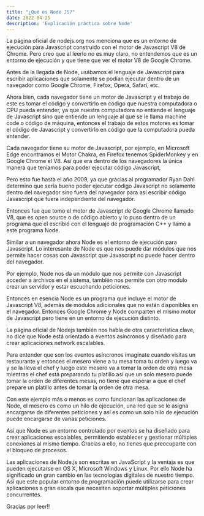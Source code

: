 ```yaml
---
title: "¿Qué es Node JS?"
date: 2022-04-25
description: 'Explicación práctica sobre Node'
---
```


La página oficial de nodejs.org nos menciona que es un entorno de ejecución para Javascript construido con el motor de Javascript V8 de Chrome. Pero creo que al leerlo no es muy claro, no entendemos que es un entorno de ejecución y que tiene que ver el motor V8 de Google Chrome.

Antes de la llegada de Node, usábamos el lenguaje de Javascript para escribir aplicaciones que solamente se podían ejecutar dentro de un navegador como Google Chrome, Firefox, Opera, Safari, etc.

Ahora bien, cada navegador tiene un motor de Javascript y el trabajo de este es tomar el código y convertirlo en código que nuestra computadora o CPU pueda entender, ya que nuestra computadora no entiende el lenguaje de Javascript sino que entiende un lenguaje al que se le llama machine code o código de máquina, entonces el trabajo de estos motores es tomar el código de Javascript y convertirlo en código que la computadora pueda entender. 

Cada navegador tiene su motor de Javascript, por ejemplo, en Microsoft Edge encontramos el Motor Chakra, en Firefox tenemos SpiderMonkey y en Google Chrome el V8. Así que era dentro de los navegadores la única manera que teníamos para poder ejecutar código Javascript, 

Pero esto fue hasta el año 2009, ya que gracias al programador Ryan Dahl determino que sería bueno poder ejecutar código Javascript no solamente dentro del navegador sino fuera del navegador para así escribir código Javascript que fuera independiente del navegador.

Entonces fue que tomo el motor de Javascript de Google Chrome llamado V8, que es open source o de código abierto y lo puso dentro de un programa que el escribió con el lenguaje de programación C++ y llamo a este programa Node.

Similar a un navegador ahora Node es el entorno de ejecución para Javascript. Lo interesante de Node es que nos puede dar módulos que nos permite hacer cosas con Javascript que Javascript no puede hacer dentro del navegador.

Por ejemplo, Node nos da un módulo que nos permite con Javascript acceder a archivos en el sistema, también nos permite con otro modulo crear un servidor 
y estar escuchando peticiones.

Entonces en esencia Node es un programa que incluye el motor de Javascript V8, además de módulos adicionales que no están disponibles en el navegador. Entonces Google Chrome y Node comparten el mismo motor de Javascript pero tiene en un entorno de ejecución distinto.

La página oficial de Nodejs también nos habla de otra característica clave, no dice que Node está orientado a eventos asíncronos y diseñado para crear aplicaciones network escalables.

Para entender que son los eventos asíncronos imagínate cuando visitas un restaurante y entonces el mesero viene a tu mesa toma tu orden y luego va y se la lleva el chef y luego este mesero va a tomar la orden de otra mesa mientras el chef está preparando tu platillo así que un solo mesero puede tomar la orden de diferentes mesas, no tiene que esperar a que el chef prepare un platillo antes de tomar la orden de otra mesa.

Con este ejemplo más o menos es como funcionan las aplicaciones de Node, el mesero es como un hilo de ejecución, una red que se le asigna encargarse de diferentes peticiones y así es como un solo hilo de ejecución puede encargarse de varias peticiones.

Así que Node es un entorno controlado por eventos se ha diseñado para crear aplicaciones escalables, permitiendo establecer y gestionar múltiples conexiones al mismo tiempo. Gracias a ello, no tienes que preocuparte con el bloqueo de procesos.

Las aplicaciones de Node.js son escritas en JavaScript y la ventaja es que pueden ejecutarse en OS X, Microsoft Windows y Linux. Por ello Node ha significado un gran cambio en las tecnologías digitales de nuestro tiempo. Así que este popular entorno de programación puede utilizarse para crear aplicaciones a gran escala que necesiten soportar múltiples peticiones concurrentes.



Gracias por leer!!
